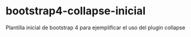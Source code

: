 # bootstrap4-collapse-inicial
Plantilla inicial de bootstrap 4 para ejemplificar el uso del plugin collapse
